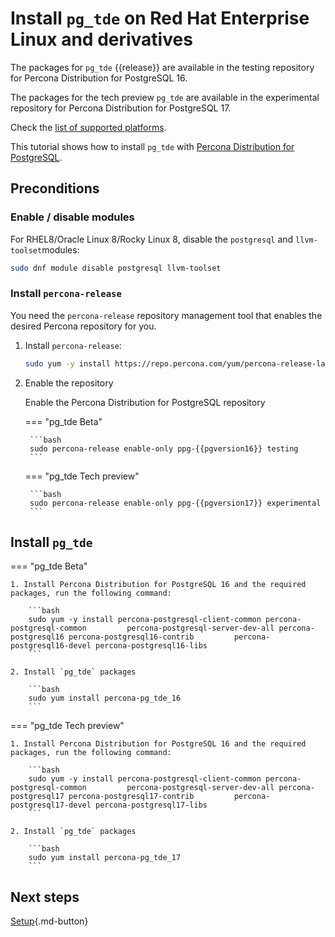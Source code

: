 # Install `pg_tde` on Red Hat Enterprise Linux and derivatives

The packages for `pg_tde` {{release}} are available in the testing repository for Percona Distribution for PostgreSQL 16. 

The packages for the tech preview `pg_tde` are available in the experimental repository for Percona Distribution for PostgreSQL 17. 

Check the [list of supported platforms](install.md#__tabbed_1_2).

This tutorial shows how to install `pg_tde` with [Percona Distribution for PostgreSQL](https://docs.percona.com/postgresql/latest/index.html).

## Preconditions

### Enable / disable modules

For RHEL8/Oracle Linux 8/Rocky Linux 8, disable the ``postgresql``  and ``llvm-toolset``modules:    

```bash
sudo dnf module disable postgresql llvm-toolset
```

### Install `percona-release`

You need the `percona-release` repository management tool that enables the desired Percona repository for you.

1. Install `percona-release`:

    ```bash
    sudo yum -y install https://repo.percona.com/yum/percona-release-latest.noarch.rpm 
    ```

2. Enable the repository

    Enable the Percona Distribution for PostgreSQL repository

    === "pg_tde Beta"

        ```bash
        sudo percona-release enable-only ppg-{{pgversion16}} testing
        ```
    
    === "pg_tde Tech preview"

        ```bash
        sudo percona-release enable-only ppg-{{pgversion17}} experimental
        ```

## Install `pg_tde`

=== "pg_tde Beta"
   
    1. Install Percona Distribution for PostgreSQL 16 and the required packages, run the following command:

        ```bash
        sudo yum -y install percona-postgresql-client-common percona-postgresql-common         percona-postgresql-server-dev-all percona-postgresql16 percona-postgresql16-contrib         percona-postgresql16-devel percona-postgresql16-libs
        ```
    
    2. Install `pg_tde` packages
        
        ```bash
        sudo yum install percona-pg_tde_16
        ```
    
=== "pg_tde Tech preview"
   
    1. Install Percona Distribution for PostgreSQL 16 and the required packages, run the following command:

        ```bash
        sudo yum -y install percona-postgresql-client-common percona-postgresql-common         percona-postgresql-server-dev-all percona-postgresql17 percona-postgresql17-contrib         percona-postgresql17-devel percona-postgresql17-libs
        ```
    
    2. Install `pg_tde` packages
        
        ```bash
        sudo yum install percona-pg_tde_17
        ```


## Next steps

[Setup](setup.md){.md-button}